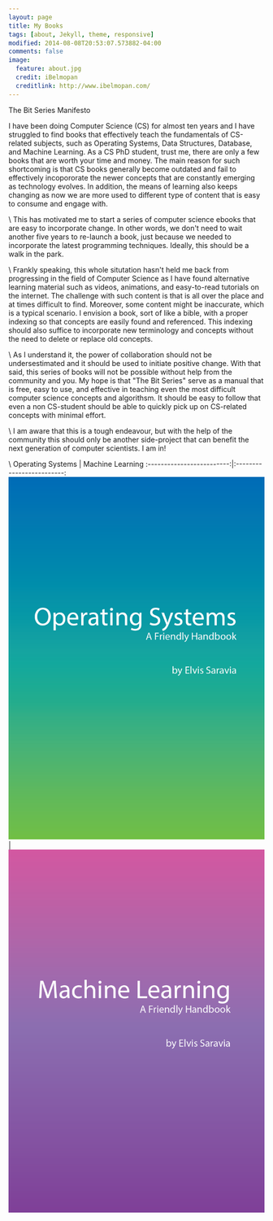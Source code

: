 ```yaml
---
layout: page
title: My Books
tags: [about, Jekyll, theme, responsive]
modified: 2014-08-08T20:53:07.573882-04:00
comments: false
image:
  feature: about.jpg
  credit: iBelmopan
  creditlink: http://www.ibelmopan.com/
---
```


The Bit Series Manifesto

I have been doing Computer Science (CS) for almost ten years and I have struggled to find books that effectively teach the fundamentals of CS-related subjects, such as Operating Systems, Data Structures, Database, and Machine Learning. As a CS PhD student, trust me, there are only a few books that are worth your time and money. The main reason for such shortcoming is that CS books generally become outdated and fail to effectively incopororate the newer concepts that are constantly emerging as technology evolves. In addition, the means of learning also keeps changing as now we are more used to different type of content that is easy to consume and engage with.

\\
This has motivated me to start a series of computer science ebooks that are easy to incorporate change. In other words, we don't need to wait another five years to re-launch a book, just because we needed to incorporate the latest programming techniques. Ideally, this should be a walk in the park.

\\
Frankly speaking, this whole situtation hasn't held me back from progressing in the field of Computer Science as I have found alternative learning material such as videos, animations, and easy-to-read tutorials on the internet. The challenge with such content is that is all over the place and at times difficult to find. Moreover, some content might be inaccurate, which is a typical scenario. I envision a book, sort of like a bible, with a proper indexing so that concepts are easily found and referenced. This indexing should also suffice to incorporate new terminology and concepts without the need to delete or replace old concepts. 

\\
As I understand it, the power of collaboration should not be undersestimated and it should be used to initiate positive change. With that said, this series of books will not be possible without help from the community and you. My hope is that "The Bit Series" serve as a manual that is free, easy to use, and effective in teaching even the most difficult computer science concepts and algorithsm. It should be easy to follow that even a non CS-student should be able to quickly pick up on CS-related concepts with minimal effort. 

\\
I am aware that this is a tough endeavour, but with the help of the community this should only be another side-project that can benefit the next generation of computer scientists. I am in!

\\
Operating Systems             |  Machine Learning
:-------------------------:|:-------------------------:
![](https://github.com/omarsar/omarsar.github.io/blob/master/images/os.png?raw=true)  |  ![](https://github.com/omarsar/omarsar.github.io/blob/master/images/machine-learning.png?raw=true)





